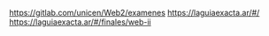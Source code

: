 https://gitlab.com/unicen/Web2/examenes
https://laguiaexacta.ar/#/
https://laguiaexacta.ar/#/finales/web-ii